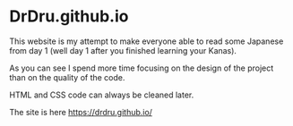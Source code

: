 # DrDru.github.io

This website is my attempt to make everyone able to read some Japanese from day 1 (well day 1 after you finished learning your Kanas).

As you can see I spend more time focusing on the design of the project than on the quality of the code.

HTML and CSS code can always be cleaned later.


The site is here  https://drdru.github.io/
